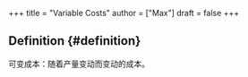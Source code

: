 +++
title = "Variable Costs"
author = ["Max"]
draft = false
+++

## Definition {#definition}

可变成本：随着产量变动而变动的成本。
